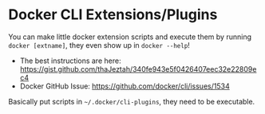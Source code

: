 # Docker CLI Extensions/Plugins

You can make little docker extension scripts and execute them by running `docker [extname]`, they even show up in `docker --help`!

* The best instructions are here: https://gist.github.com/thaJeztah/340fe943e5f0426407eec32e22809ec4
* Docker GitHub Issue: https://github.com/docker/cli/issues/1534

Basically put scripts in `~/.docker/cli-plugins`, they need to be executable. 

